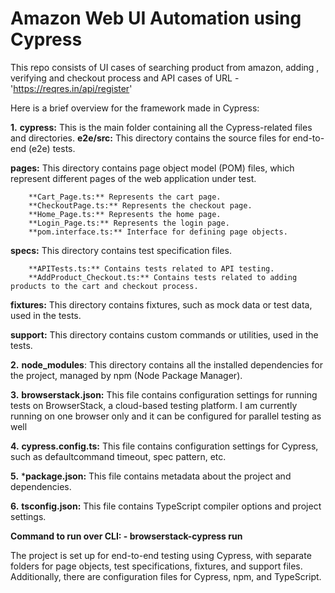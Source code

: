 # Amazon Web UI Automation using Cypress

This repo consists of UI cases of searching product from amazon, adding , verifying and checkout process
and API cases of URL - 'https://reqres.in/api/register'

Here is a brief overview for the framework made in Cypress:

**1.** **cypress:** This is the main folder containing all the Cypress-related files and directories.
   **e2e/src:** This directory contains the source files for end-to-end (e2e) tests.
       
   **pages:** This directory contains page object model (POM) files, which represent different pages of the web application under test.

        **Cart_Page.ts:** Represents the cart page.
        **CheckoutPage.ts:** Represents the checkout page.
        **Home_Page.ts:** Represents the home page.
        **Login_Page.ts:** Represents the login page.
        **pom.interface.ts:** Interface for defining page objects.
        
   **specs:** This directory contains test specification files.
   
        **APITests.ts:** Contains tests related to API testing.
        **AddProduct_Checkout.ts:** Contains tests related to adding products to the cart and checkout process.
        
   **fixtures:** This directory contains fixtures, such as mock data or test data, used in the tests.

   **support:** This directory contains custom commands or utilities, used in the tests.
   
**2.** **node_modules**: This directory contains all the installed dependencies for the project, managed by npm (Node Package Manager).

**3.** **browserstack.json:** This file contains  configuration settings for running tests on BrowserStack, a cloud-based testing platform. I am currently running on one browser only and it can be configured for parallel testing as well

**4.** **cypress.config.ts:** This file contains configuration settings for Cypress, such as defaultcommand timeout, spec pattern, etc.

**5.** ***package.json:** This file contains metadata about the project and dependencies.

**6.** **tsconfig.json:** This file contains TypeScript compiler options and project settings.

**Command to run over CLI: - browserstack-cypress run**

The project is set up for end-to-end testing using Cypress, with separate folders for page objects, test specifications, fixtures, and support files. Additionally, there are configuration files for Cypress, npm, and TypeScript.


